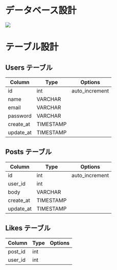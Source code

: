 # データベース設計

![](https://i.gyazo.com/1af486c1bbd2166e41b6fe7e80908e01.png)

# テーブル設計

## Users テーブル

| Column    | Type      | Options        |
| --------- | --------- | -------------- |
| id        | int       | auto_increment |
| name      | VARCHAR   |                |
| email     | VARCHAR   |                |
| password  | VARCHAR   |                |
| create_at | TIMESTAMP |                |
| update_at | TIMESTAMP |                |

## Posts テーブル

| Column    | Type      | Options        |
| --------- | --------- | -------------- |
| id        | int       | auto_increment |
| user_id   | int       |                |
| body      | VARCHAR   |                |
| create_at | TIMESTAMP |                |
| update_at | TIMESTAMP |                |

## Likes テーブル

| Column    | Type      | Options |
| --------- | --------- | ------- |
| post_id   | int       |         |
| user_id   | int       |         |
